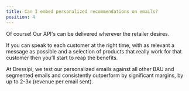 ```yaml
---
title: Can I embed personalized recommendations on emails?
position: 4
---
```


Of course! Our API's can be delivered wherever the retailer desires. 

If you can speak to each customer at the right time, with as relevant a message as possible and a selection of products that really work for that customer then you’ll start to reap the benefits. 

At Dressipi, we test our personalized emails against all other BAU and segmented emails and consistently outperform by significant margins, by up to 2-3x (revenue per email sent).